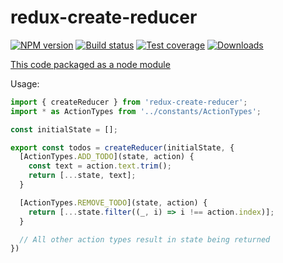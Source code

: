 # redux-create-reducer

[![NPM version][npm-image]][npm-url]
[![Build status][travis-image]][travis-url]
[![Test coverage][coveralls-image]][coveralls-url]
[![Downloads][downloads-image]][downloads-url]

[This code packaged as a node module](http://redux.js.org/docs/recipes/ReducingBoilerplate.html#generating-reducers)

Usage:

```js
import { createReducer } from 'redux-create-reducer';
import * as ActionTypes from '../constants/ActionTypes';

const initialState = [];

export const todos = createReducer(initialState, {
  [ActionTypes.ADD_TODO](state, action) {
    const text = action.text.trim();
    return [...state, text];
  }

  [ActionTypes.REMOVE_TODO](state, action) {
    return [...state.filter((_, i) => i !== action.index)];
  }

  // All other action types result in state being returned
})
```

[npm-image]: https://img.shields.io/npm/v/redux-create-reducer.svg?style=flat-square
[npm-url]: https://npmjs.org/package/redux-create-reducer
[travis-image]: https://img.shields.io/travis/kolodny/redux-create-reducer.svg?style=flat-square
[travis-url]: https://travis-ci.org/kolodny/redux-create-reducer
[coveralls-image]: https://img.shields.io/coveralls/kolodny/redux-create-reducer.svg?style=flat-square
[coveralls-url]: https://coveralls.io/r/kolodny/redux-create-reducer
[downloads-image]: http://img.shields.io/npm/dm/redux-create-reducer.svg?style=flat-square
[downloads-url]: https://npmjs.org/package/redux-create-reducer
